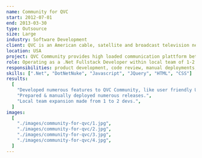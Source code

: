 ```yaml
---
name: Community for QVC
start: 2012-07-01
end: 2013-03-30
type: Outsource
size: Large
industry: Software Development
client: QVC is an American cable, satellite and broadcast television network, and multinational corporation specializing in televised home shopping. QVC Community Portal is a community for its customers with blogs, forums, online shop, etc...
location: USA
project: QVC Community provides high loaded communication plattform between business and customers. Solutions built with DotNetNuke CMS plattform, frontend written with ASP Webffornms, jQuery and Vanilla Javascript, MS SQL database.
role: Operating as a .Net Fullstack Developer within local team of 1-2 devs.
responsibilities: product development, code review, manual deployments, database queries optimization.
skills: [".Net", "DotNetNuke", "Javascript", "JQuery", "HTML", "CSS"]
results:
  [
    "Developed numerous features to QVC Community, like user friendly URLs, words filter, Breadcrumbs, complex redesign of components, added new content pages, threads stats, etc... with focus on code quality.",
    "Prepared & manually deployed numerous releases.",
    "Local team expansion made from 1 to 2 devs.",
  ]
images:
  [
    "./images/community-for-qvc/1.jpg",
    "./images/community-for-qvc/2.jpg",
    "./images/community-for-qvc/3.jpg",
    "./images/community-for-qvc/4.jpg",
  ]
---
```

